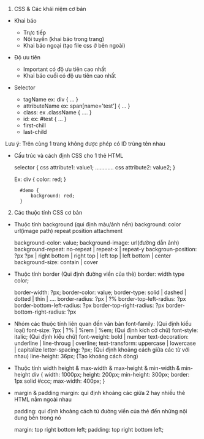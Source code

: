 1. CSS & Các khái niệm cơ bản

* Khai báo
    - Trực tiếp
    - Nội tuyến (khai báo trong trang)
        <style>
            ....
        </style>
    - Khai báo ngoại (tạo file css ở bên ngoài)
        <link rel="stylesheet" type="text/css" href="đường dẫn file css" />

* Độ ưu tiên
    - Important có độ ưu tiên cao nhất
    - Khai báo cuối có độ ưu tiên cao nhất

* Selector
    - tagName ex: div {  ... }
    - attributeName ex: span[name='test'] {  ... }
    - class: ex .className { .... }
    - id: ex: #test {  ...  }
    - first-chill
    - last-child

Lưu ý:
    Trên cùng 1 trang không được phép có ID trùng tên nhau

* Cấu trúc và cách định CSS cho 1 thẻ HTML

    selector {
        css attribute1: value1;
        ............
        css attribute2: value2;
    }

    Ex:
        div {
            color: red;
        }

        #demo {
            background: red;
        }

2. Các thuộc tính CSS cơ bản
* Thuộc tính background (qui định màu/ảnh nền)
    background: color url(image path) repeat position attachment

    background-color: value;
    background-image: url(đường dẫn ảnh)
    background-repeat: no-repeat | repeat-x | repeat-y
    backgroun-position: ?px ?px | right bottom | right top | left top | left bottom | center
    background-size: contain | cover

* Thuộc tính border (Qui định đường viền của thẻ)
    border: width type color;

    border-width: ?px;
    border-color: value;
    border-type: solid | dashed | dotted | thin | ....
    border-radius: ?px | ?%
    border-top-left-radius: ?px
    border-bottom-left-radius: ?px
    border-top-right-radius: ?px
    border-bottom-right-radius: ?px

* Nhóm các thuộc tính liên quan đến văn bản
    font-family: (Qui định kiểu loại)
    font-size: ?px | ?% | %rem | %em; (Qui định kích cỡ chữ)
    font-style: italic; (Qui định kiểu chữ)
    font-weight: bold | number
    text-decoration: underline | line-throug | overline;
    text-transform: uppercase | lowercase | capitalize
    letter-spacing: ?px; (Qui định khoảng cách giữa các từ với nhau)
    line-height: 36px; (Tạo khoảng cách dòng)

* Thuộc tính width height & max-width & max-height & min-width & min-height
    div {
        width: 1000px;
        height: 200px;
        min-height: 300px;
        border: 1px solid #ccc;
        max-width: 400px;
    }

* margin & padding
    margin: qui định khoảng các giữa 2 hay nhiều thẻ HTML nằm ngoài nhau
    
    padding: qui định khoảng cách từ đường viền của thẻ đến những nội dung bên 
    trong nó

    margin: top right bottom left;
    padding: top right bottom left;

